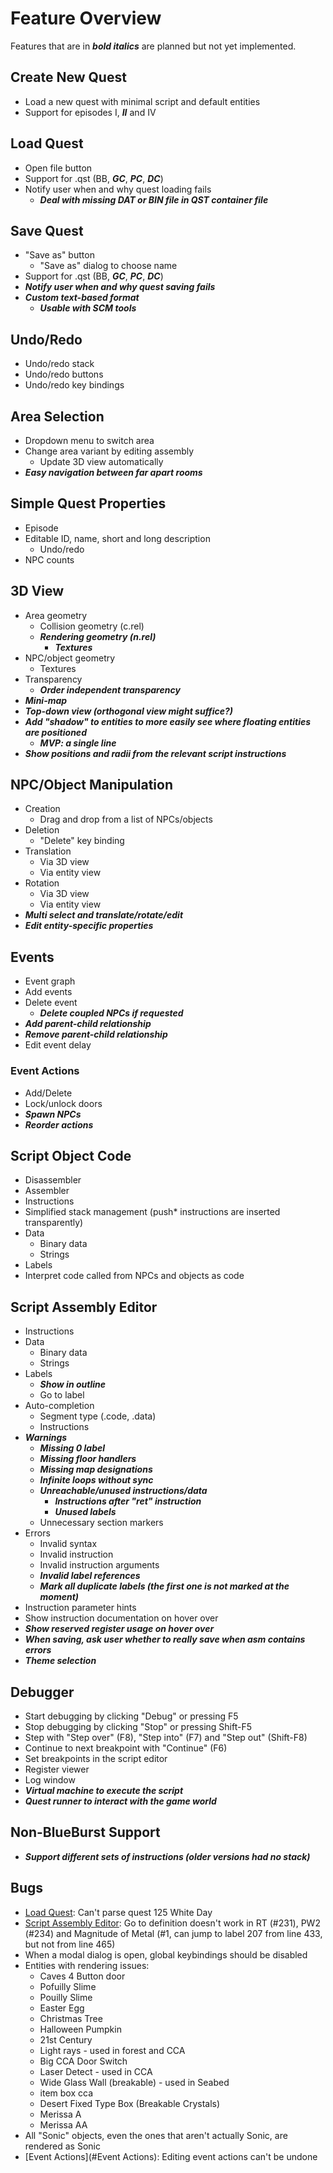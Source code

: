 # Feature Overview

Features that are in ***bold italics*** are planned but not yet implemented.

## Create New Quest

- Load a new quest with minimal script and default entities
- Support for episodes I, ***II*** and IV

## Load Quest

- Open file button
- Support for .qst (BB, ***GC***, ***PC***, ***DC***)
- Notify user when and why quest loading fails
    - ***Deal with missing DAT or BIN file in QST container file***

## Save Quest

- "Save as" button
    - "Save as" dialog to choose name
- Support for .qst (BB, ***GC***, ***PC***, ***DC***)
- ***Notify user when and why quest saving fails***
- ***Custom text-based format***
    - ***Usable with SCM tools***

## Undo/Redo

- Undo/redo stack
- Undo/redo buttons
- Undo/redo key bindings

## Area Selection

- Dropdown menu to switch area
- Change area variant by editing assembly
    - Update 3D view automatically
- ***Easy navigation between far apart rooms***

## Simple Quest Properties

- Episode
- Editable ID, name, short and long description
    - Undo/redo
- NPC counts

## 3D View

- Area geometry
    - Collision geometry (c.rel)
    - ***Rendering geometry (n.rel)***
        - ***Textures***
- NPC/object geometry
    - Textures
- Transparency
    - ***Order independent transparency***
- ***Mini-map***
- ***Top-down view (orthogonal view might suffice?)***
- ***Add "shadow" to entities to more easily see where floating entities are positioned***
    - ***MVP: a single line***
- ***Show positions and radii from the relevant script instructions***

## NPC/Object Manipulation

- Creation
    - Drag and drop from a list of NPCs/objects
- Deletion
    - "Delete" key binding
- Translation
    - Via 3D view
    - Via entity view
- Rotation
    - Via 3D view
    - Via entity view
- ***Multi select and translate/rotate/edit***
- ***Edit entity-specific properties***

## Events

- Event graph
- Add events
- Delete event
    - ***Delete coupled NPCs if requested***
- ***Add parent-child relationship***
- ***Remove parent-child relationship***
- Edit event delay

### Event Actions

- Add/Delete
- Lock/unlock doors
- ***Spawn NPCs***
- ***Reorder actions***

## Script Object Code

- Disassembler
- Assembler
- Instructions
- Simplified stack management (push* instructions are inserted transparently)
- Data
    - Binary data
    - Strings
- Labels
- Interpret code called from NPCs and objects as code

## Script Assembly Editor

- Instructions
- Data
    - Binary data
    - Strings
- Labels
    - ***Show in outline***
    - Go to label
- Auto-completion
    - Segment type (.code, .data)
    - Instructions
- ***Warnings***
    - ***Missing 0 label***
    - ***Missing floor handlers***
    - ***Missing map designations***
    - ***Infinite loops without sync***
    - ***Unreachable/unused instructions/data***
        - ***Instructions after "ret" instruction***
        - ***Unused labels***
    - Unnecessary section markers
- Errors
    - Invalid syntax
    - Invalid instruction
    - Invalid instruction arguments
    - ***Invalid label references***
    - ***Mark all duplicate labels (the first one is not marked at the moment)***
- Instruction parameter hints
- Show instruction documentation on hover over
- ***Show reserved register usage on hover over***
- ***When saving, ask user whether to really save when asm contains errors***
- ***Theme selection***

## Debugger

- Start debugging by clicking "Debug" or pressing F5
- Stop debugging by clicking "Stop" or pressing Shift-F5
- Step with "Step over" (F8), "Step into" (F7) and "Step out" (Shift-F8)
- Continue to next breakpoint with "Continue" (F6)
- Set breakpoints in the script editor
- Register viewer
- Log window
- ***Virtual machine to execute the script***
- ***Quest runner to interact with the game world***

## Non-BlueBurst Support

- ***Support different sets of instructions (older versions had no stack)***

## Bugs

- [Load Quest](#load-quest): Can't parse quest 125 White Day
- [Script Assembly Editor](#script-assembly-editor): Go to definition doesn't work in RT (#231), PW2
(#234) and Magnitude of Metal (#1, can jump to label 207 from line 433, but not from line 465)
- When a modal dialog is open, global keybindings should be disabled
- Entities with rendering issues:
    - Caves 4 Button door
    - Pofuilly Slime
    - Pouilly Slime
    - Easter Egg
    - Christmas Tree
    - Halloween Pumpkin
    - 21st Century
    - Light rays - used in forest and CCA
    - Big CCA Door Switch
    - Laser Detect - used in CCA
    - Wide Glass Wall (breakable) - used in Seabed
    - item box cca
    - Desert Fixed Type Box (Breakable Crystals)
    - Merissa A
    - Merissa AA
- All "Sonic" objects, even the ones that aren't actually Sonic, are rendered as Sonic
- [Event Actions](#Event Actions): Editing event actions can't be undone
